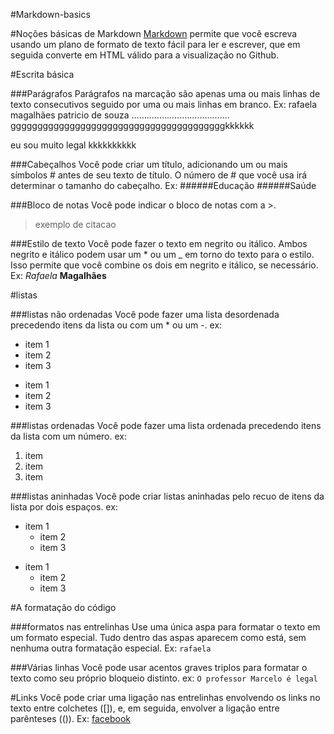 
#Markdown-basics

#Noções básicas de Markdown
[Markdown](http://daringfireball.net/projects/markdown/) permite que você escreva usando um plano de formato de texto fácil para ler e escrever, que em seguida converte em HTML válido para a visualização no Github.

#Escrita básica

###Parágrafos
Parágrafos na marcação são apenas uma ou mais linhas de texto consecutivos seguido por uma ou mais linhas em branco.
Ex: rafaela magalhães patricio de souza ....................................... ggggggggggggggggggggggggggggggggggggggggkkkkkk

eu sou muito legal kkkkkkkkkk

###Cabeçalhos
Você pode criar um título, adicionando um ou mais símbolos # antes de seu texto de título. O número de # que você usa irá determinar o tamanho do cabeçalho.
Ex: 
######Educação
######Saúde

###Bloco de notas
Você pode indicar o bloco de notas com a >.
>exemplo de citacao

###Estilo de texto 
Você pode fazer o texto em negrito ou itálico.
Ambos negrito e itálico podem usar um * ou um _ em torno do texto para o estilo. Isso permite que você combine os dois em negrito e itálico, se necessário.
Ex: *Rafaela* **Magalhães**

#listas

###listas não ordenadas
Você pode fazer uma lista desordenada precedendo itens da lista ou com um * ou um -.
ex: 

* item 1
* item 2
* item 3

- item 1
- item 2
- item 3

###listas ordenadas
Você pode fazer uma lista ordenada precedendo itens da lista com um número.
ex: 

1. item 
2. item
3. item 

###listas aninhadas
Você pode criar listas aninhadas pelo recuo de itens da lista por dois espaços.
ex: 

* item 1
   * item 2
   * item 3

- item 1
    - item 2
    - item 3

#A formatação do código

###formatos nas entrelinhas
Use uma única aspa para formatar o texto em um formato especial. Tudo dentro das aspas aparecem como está, sem nenhuma outra formatação especial.
Ex: 
`rafaela`

###Várias linhas
Você pode usar acentos graves triplos  para formatar o texto como seu próprio bloqueio distinto.
ex: 
```O professor Marcelo é legal```

#Links
Você pode criar uma ligação nas entrelinhas envolvendo os links no  texto entre colchetes ([]), e, em seguida, envolver a ligação entre parênteses (()).
Ex: [facebook](www.facebook.com)
